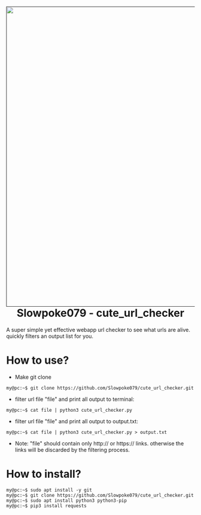 <h1 align="center">
  <br>
  <a href=""><img src="https://github.com/Slowpoke079/ypdkeuGSY7PP9xsr4CUUADTh47AkstBA4vLjFgbS3TQDbydY4Xss63cd2ZKyf7WNvfPhzAFD8BeXs6CxyzrRZLSST7Z9V4Zywcnd/blob/master/images/Slowpoke_image.png" alt="" width="800px;"></a>
  <br>
  Slowpoke079 - cute_url_checker
  <br>
</h1>
A super simple yet effective webapp url checker to see what urls are alive. quickly filters an output list for you.


# How to use?
- Make git clone
```console
my@pc:~$ git clone https://github.com/Slowpoke079/cute_url_checker.git
```

- filter url file "file" and print all output to terminal:
```console
my@pc:~$ cat file | python3 cute_url_checker.py
```

- filter url file "file" and print all output to output.txt:
```console
my@pc:~$ cat file | python3 cute_url_checker.py > output.txt
```

- Note: "file" should contain only http:// or https:// links. otherwise the links will be discarded by the filtering process.

# How to install?

```console
my@pc:~$ sudo apt install -y git
my@pc:~$ git clone https://github.com/Slowpoke079/cute_url_checker.git
my@pc:~$ sudo apt install python3 python3-pip
my@pc:~$ pip3 install requests
```

